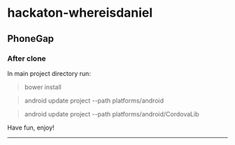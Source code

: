 hackaton-whereisdaniel
======================

## PhoneGap

### After clone

In main project directory run:

> bower install

> android update project --path platforms/android

> android update project --path platforms/android/CordovaLib

Have fun, enjoy!

------------------
